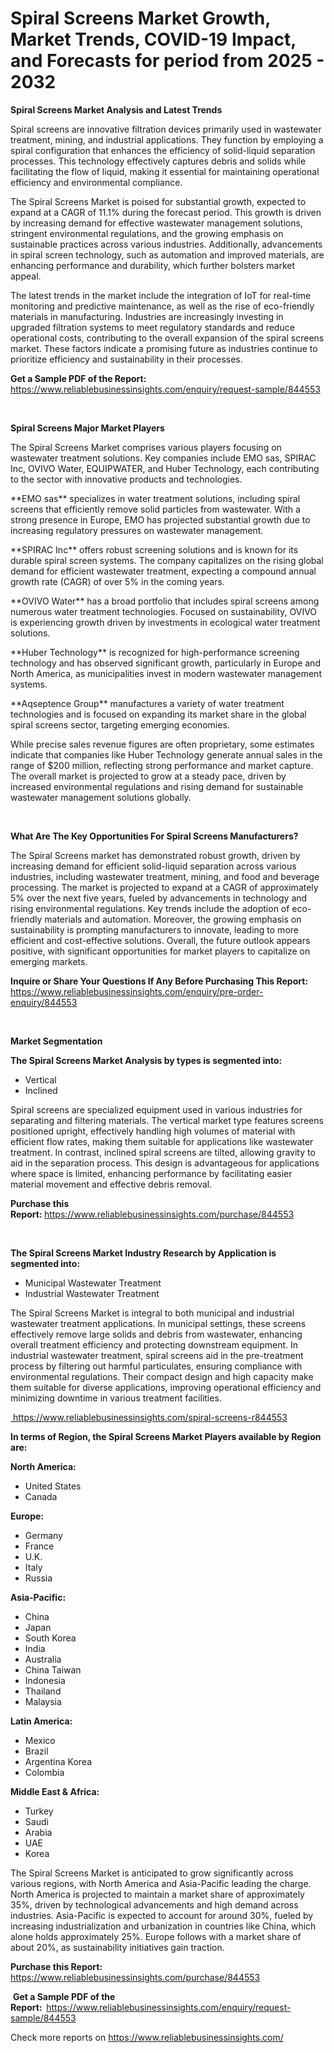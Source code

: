 <p><h1>Spiral Screens Market Growth, Market Trends, COVID-19 Impact, and Forecasts for period from 2025 - 2032</h1></p><p><strong>Spiral Screens Market Analysis and Latest Trends</strong></p>
<p><p>Spiral screens are innovative filtration devices primarily used in wastewater treatment, mining, and industrial applications. They function by employing a spiral configuration that enhances the efficiency of solid-liquid separation processes. This technology effectively captures debris and solids while facilitating the flow of liquid, making it essential for maintaining operational efficiency and environmental compliance.</p><p>The Spiral Screens Market is poised for substantial growth, expected to expand at a CAGR of 11.1% during the forecast period. This growth is driven by increasing demand for effective wastewater management solutions, stringent environmental regulations, and the growing emphasis on sustainable practices across various industries. Additionally, advancements in spiral screen technology, such as automation and improved materials, are enhancing performance and durability, which further bolsters market appeal.</p><p>The latest trends in the market include the integration of IoT for real-time monitoring and predictive maintenance, as well as the rise of eco-friendly materials in manufacturing. Industries are increasingly investing in upgraded filtration systems to meet regulatory standards and reduce operational costs, contributing to the overall expansion of the spiral screens market. These factors indicate a promising future as industries continue to prioritize efficiency and sustainability in their processes.</p></p>
<p><strong>Get a Sample PDF of the Report:&nbsp;</strong> <a href="https://www.reliablebusinessinsights.com/enquiry/request-sample/844553?utm_campaign=2313&utm_medium=2&utm_source=Github&utm_content=ia&utm_term=10042025&utm_id=spiral-screens">https://www.reliablebusinessinsights.com/enquiry/request-sample/844553</a></p>
<p>&nbsp;</p>
<p><strong>Spiral Screens Major Market Players</strong></p>
<p><p>The Spiral Screens Market comprises various players focusing on wastewater treatment solutions. Key companies include EMO sas, SPIRAC Inc, OVIVO Water, EQUIPWATER, and Huber Technology, each contributing to the sector with innovative products and technologies.</p><p>**EMO sas** specializes in water treatment solutions, including spiral screens that efficiently remove solid particles from wastewater. With a strong presence in Europe, EMO has projected substantial growth due to increasing regulatory pressures on wastewater management.</p><p>**SPIRAC Inc** offers robust screening solutions and is known for its durable spiral screen systems. The company capitalizes on the rising global demand for efficient wastewater treatment, expecting a compound annual growth rate (CAGR) of over 5% in the coming years.</p><p>**OVIVO Water** has a broad portfolio that includes spiral screens among numerous water treatment technologies. Focused on sustainability, OVIVO is experiencing growth driven by investments in ecological water treatment solutions. </p><p>**Huber Technology** is recognized for high-performance screening technology and has observed significant growth, particularly in Europe and North America, as municipalities invest in modern wastewater management systems. </p><p>**Aqseptence Group** manufactures a variety of water treatment technologies and is focused on expanding its market share in the global spiral screens sector, targeting emerging economies. </p><p>While precise sales revenue figures are often proprietary, some estimates indicate that companies like Huber Technology generate annual sales in the range of $200 million, reflecting strong performance and market capture. The overall market is projected to grow at a steady pace, driven by increased environmental regulations and rising demand for sustainable wastewater management solutions globally.</p></p>
<p>&nbsp;</p>
<p><strong>What Are The Key Opportunities For Spiral Screens Manufacturers?</strong></p>
<p><p>The Spiral Screens market has demonstrated robust growth, driven by increasing demand for efficient solid-liquid separation across various industries, including wastewater treatment, mining, and food and beverage processing. The market is projected to expand at a CAGR of approximately 5% over the next five years, fueled by advancements in technology and rising environmental regulations. Key trends include the adoption of eco-friendly materials and automation. Moreover, the growing emphasis on sustainability is prompting manufacturers to innovate, leading to more efficient and cost-effective solutions. Overall, the future outlook appears positive, with significant opportunities for market players to capitalize on emerging markets.</p></p>
<p><strong>Inquire or Share Your Questions If Any Before Purchasing This Report:</strong> <a href="https://www.reliablebusinessinsights.com/enquiry/pre-order-enquiry/844553?utm_campaign=2313&utm_medium=2&utm_source=Github&utm_content=ia&utm_term=10042025&utm_id=spiral-screens">https://www.reliablebusinessinsights.com/enquiry/pre-order-enquiry/844553</a></p>
<p>&nbsp;</p>
<p><strong>Market Segmentation</strong></p>
<p><strong>The Spiral Screens Market Analysis by types is segmented into:</strong></p>
<p><ul><li>Vertical</li><li>Inclined</li></ul></p>
<p><p>Spiral screens are specialized equipment used in various industries for separating and filtering materials. The vertical market type features screens positioned upright, effectively handling high volumes of material with efficient flow rates, making them suitable for applications like wastewater treatment. In contrast, inclined spiral screens are tilted, allowing gravity to aid in the separation process. This design is advantageous for applications where space is limited, enhancing performance by facilitating easier material movement and effective debris removal.</p></p>
<p><strong>Purchase this Report:&nbsp;</strong><a href="https://www.reliablebusinessinsights.com/purchase/844553?utm_campaign=2313&utm_medium=2&utm_source=Github&utm_content=ia&utm_term=10042025&utm_id=spiral-screens">https://www.reliablebusinessinsights.com/purchase/844553</a></p>
<p>&nbsp;</p>
<p><strong>The Spiral Screens Market Industry Research by Application is segmented into:</strong></p>
<p><ul><li>Municipal Wastewater Treatment</li><li>Industrial Wastewater Treatment</li></ul></p>
<p><p>The Spiral Screens Market is integral to both municipal and industrial wastewater treatment applications. In municipal settings, these screens effectively remove large solids and debris from wastewater, enhancing overall treatment efficiency and protecting downstream equipment. In industrial wastewater treatment, spiral screens aid in the pre-treatment process by filtering out harmful particulates, ensuring compliance with environmental regulations. Their compact design and high capacity make them suitable for diverse applications, improving operational efficiency and minimizing downtime in various treatment facilities.</p></p>
<p><a href="https://www.reliablebusinessinsights.com/spiral-screens-r844553?utm_campaign=2313&utm_medium=2&utm_source=Github&utm_content=ia&utm_term=10042025&utm_id=spiral-screens">&nbsp;https://www.reliablebusinessinsights.com/spiral-screens-r844553</a></p>
<p><strong>In terms of Region, the Spiral Screens Market Players available by Region are:</strong></p>
<p>
    <p> <strong> North America: </strong>
        <ul>
            <li>United States</li>
            <li>Canada</li>
        </ul>
        </p> 
    <p> <strong> Europe: </strong>
        <ul>
            <li>Germany</li>
            <li>France</li>
            <li>U.K.</li>
            <li>Italy</li>
            <li>Russia</li>
        </ul>
        </p> 
    <p> <strong> Asia-Pacific: </strong>
        <ul>
            <li>China</li>
            <li>Japan</li>
            <li>South Korea</li>
            <li>India</li>
            <li>Australia</li>
            <li>China Taiwan</li>
            <li>Indonesia</li>
            <li>Thailand</li>
            <li>Malaysia</li>
        </ul>
        </p> 
    <p> <strong> Latin America: </strong>
        <ul>
            <li>Mexico</li>
            <li>Brazil</li>
            <li>Argentina Korea</li>
            <li>Colombia</li>
        </ul>
        </p> 
    <p> <strong> Middle East & Africa: </strong>
        <ul>
            <li>Turkey</li>
            <li>Saudi</li>
            <li>Arabia</li>
            <li>UAE</li>
            <li>Korea</li>
        </ul>
    </p>
    </p>
<p><p>The Spiral Screens Market is anticipated to grow significantly across various regions, with North America and Asia-Pacific leading the charge. North America is projected to maintain a market share of approximately 35%, driven by technological advancements and high demand across industries. Asia-Pacific is expected to account for around 30%, fueled by increasing industrialization and urbanization in countries like China, which alone holds approximately 25%. Europe follows with a market share of about 20%, as sustainability initiatives gain traction.</p></p>
<p><strong>Purchase this Report: </strong><a href="https://www.reliablebusinessinsights.com/purchase/844553?utm_campaign=2313&utm_medium=2&utm_source=Github&utm_content=ia&utm_term=10042025&utm_id=spiral-screens">https://www.reliablebusinessinsights.com/purchase/844553</a></p>
<p>&nbsp;<strong>Get a Sample PDF of the Report:&nbsp;&nbsp;</strong><a href="https://www.reliablebusinessinsights.com/enquiry/request-sample/844553?utm_campaign=2313&utm_medium=2&utm_source=Github&utm_content=ia&utm_term=10042025&utm_id=spiral-screens">https://www.reliablebusinessinsights.com/enquiry/request-sample/844553</a></p>
<p><strong></strong></p>
<p>Check more reports on <a href="https://www.reliablebusinessinsights.com/?utm_campaign=2313&utm_medium=2&utm_source=Github&utm_content=ia&utm_term=10042025&utm_id=spiral-screens">https://www.reliablebusinessinsights.com/</a></p>